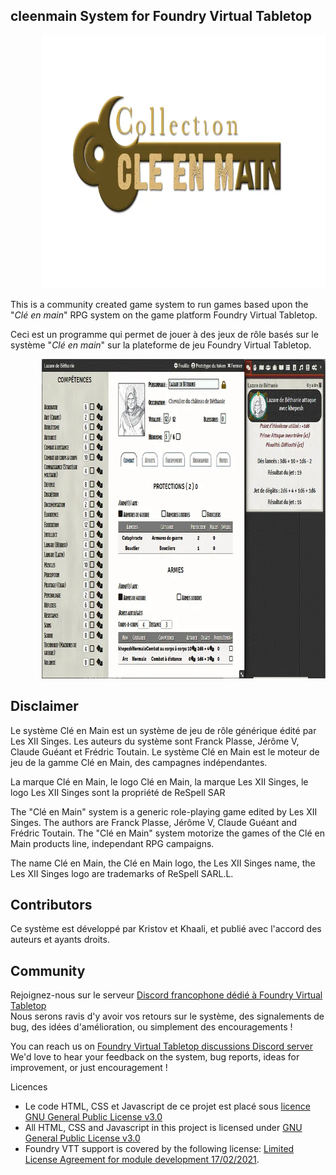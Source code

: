 <h2>cleenmain System for Foundry Virtual Tabletop</h2>

<p style="margin-left: 10%;"> <img src="/assets/image/logo_cem.webp" alt="" width="700" height="405" /></p>

<p>This is a community created game system to run games based upon the "<em>Clé en main</em>" RPG system on the game platform Foundry Virtual Tabletop.</p>

<p>Ceci est un programme qui permet de jouer à des jeux de rôle basés sur le système "<em>Clé en main</em>" sur la plateforme de jeu Foundry Virtual Tabletop.</p>

<p style="margin-left: 10%;"> <img src="/assets/image/cem-system-exemple.webp" alt="" width="700" height="511" /></p>

<h2>Disclaimer</h2>
<p>Le système Clé en Main est un système de jeu de rôle générique édité par Les XII Singes. Les auteurs du système sont Franck Plasse, Jérôme V, Claude Guéant et Frédric Toutain. Le système Clé en Main est le moteur de jeu de la gamme Clé en Main, des campagnes indépendantes.</p>

<p>La marque Clé en Main, le logo Clé en Main, la marque Les XII Singes, le logo Les XII Singes sont la propriété de ReSpell SAR</p>


<p>The "Clé en Main" system is a generic role-playing game edited by Les XII Singes. The authors are Franck Plasse, Jérôme V, Claude Guéant and Frédric Toutain. The "Clé en Main" system motorize the games of the Clé en Main products line, independant RPG campaigns.</p>

<p>The name Clé en Main, the Clé en Main logo, the Les XII Singes name, the Les XII Singes logo are trademarks of ReSpell SARL.L.</p>

<h2>Contributors</h2>

<p>Ce système est développé par Kristov et Khaali, et publié avec l'accord des auteurs et ayants droits.</p>

<h2>Community</h2>

<p>Rejoignez-nous sur le serveur <a href="https://discord.com/invite/pPSDNJk">Discord francophone dédié à Foundry Virtual Tabletop</a><br />
Nous serons ravis d'y avoir vos retours sur le système, des signalements de bug, des idées d'amélioration, ou simplement des encouragements !</p>

<p>You can reach us on <a href="https://discord.com/invite/5Fj2E42X">Foundry Virtual Tabletop discussions Discord server</a><br />
We'd love to hear your feedback on the system, bug reports, ideas for improvement, or just encouragement !</p>


</h2>Licences</h2>
<p><ul>
<li>Le code HTML, CSS et Javascript de ce projet est placé sous <a href="https://choosealicense.com/licenses/gpl-3.0/">licence GNU General Public License v3.0</a></li>

<li>All HTML, CSS and Javascript in this project is licensed under <a href="https://choosealicense.com/licenses/gpl-3.0/">GNU General Public License v3.0</a></li>

<li>Foundry VTT support is covered by the following license: <a href="https://foundryvtt.com/article/license/">Limited License Agreement for module development 17/02/2021</a>.</li>
</ul></p>
